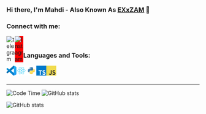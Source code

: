 ### Hi there, I'm Mahdi - Also Known As [EXxZAM][aparat] 👋


  
  

### Connect with me:

  


[<img align="left" alt="telegram" width="22px" src="https://cdn.jsdelivr.net/npm/simple-icons@v3/icons/telegram.svg" />][telegram]



[<img align="left" alt="Instagram" width="22px" style="background-color:red" src="https://cdn.jsdelivr.net/npm/simple-icons@v3/icons/instagram.svg" />][instagram]



  

<br />

  

### Languages and Tools:

  


<img align="left" alt="Visual Studio Code" width="26px" src="https://raw.githubusercontent.com/github/explore/80688e429a7d4ef2fca1e82350fe8e3517d3494d/topics/visual-studio-code/visual-studio-code.png" />

<img align="left" alt="ReactJs" width="26px" src="https://raw.githubusercontent.com/github/explore/80688e429a7d4ef2fca1e82350fe8e3517d3494d/topics/react/react.png" />

<img align="left" alt="Python" width="26px" src="https://raw.githubusercontent.com/github/explore/80688e429a7d4ef2fca1e82350fe8e3517d3494d/topics/python/python.png" />

<img align="left" alt="TypeScript" width="26px" src="https://raw.githubusercontent.com/github/explore/80688e429a7d4ef2fca1e82350fe8e3517d3494d/topics/typescript/typescript.png" />


<img align="left" alt="JavaScript" width="26px" src="https://raw.githubusercontent.com/github/explore/80688e429a7d4ef2fca1e82350fe8e3517d3494d/topics/javascript/javascript.png" />


  

<br />

<br />



---



![Code Time](https://github-readme-stats.vercel.app/api/wakatime?username=exzzam&theme=tokyonight)
![GitHub stats](https://github-readme-stats.vercel.app/api/top-langs/?username=exxzam&langs_count=8&theme=tokyonight)

![GitHub stats](https://github-readme-stats.vercel.app/api?username=EXxZAM&show_icons=true&theme=tokyonight)



[aparat]: https://aparat.com/exxzamtutorials

[telegram]: http://t.me/exxzam

[instagram]: https://instagram.com/mahdi12ad




